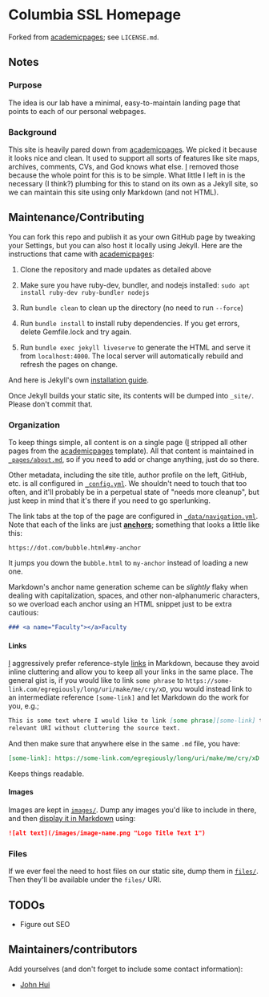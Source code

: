 Columbia SSL Homepage
=====================

Forked from [academicpages][academicpages]; see `LICENSE.md`.

[academicpages]: https://github.com/academicpages/academicpages.github.io

Notes
-----

### Purpose

The idea is our lab have a minimal, easy-to-maintain landing page that points to
each of our personal webpages.

### Background

This site is heavily pared down from [academicpages][academicpages].
We picked it because it looks nice and clean.
It used to support all sorts of features like site maps, archives, comments,
CVs, and God knows what else. [I][j-hui] removed those because the whole point
for this is to be simple. What little I left in is the necessary (I think?)
plumbing for this to stand on its own as a Jekyll site, so we can maintain this
site using only Markdown (and not HTML).


Maintenance/Contributing
------------------------

You can fork this repo and publish it as your own GitHub page by tweaking your
Settings, but you can also host it locally using Jekyll. Here are the
instructions that came with [academicpages][academicpages]:

1.  Clone the repository and made updates as detailed above

1.  Make sure you have ruby-dev, bundler, and nodejs installed:
    `sudo apt install ruby-dev ruby-bundler nodejs`

1.  Run `bundle clean` to clean up the directory (no need to run `--force`)

1.  Run `bundle install` to install ruby dependencies.
    If you get errors, delete Gemfile.lock and try again.

1.  Run `bundle exec jekyll liveserve` to generate the HTML and serve it from
    `localhost:4000`. The local server will automatically rebuild and refresh
    the pages on change.

And here is Jekyll's own [installation guide][jekyll-install].

[jekyll-install]: https://jekyllrb.com/docs/installation/

Once Jekyll builds your static site, its contents will be dumped into `_site/`.
Please don't commit that.

### Organization

To keep things simple, all content is on a single page ([I][j-hui] stripped all
other pages from the [academicpages][academicpages] template).
All that content is maintained in [`_pages/about.md`][about],
so if you need to add or change anything, just do so there.

[about]: _pages/about.md

Other metadata, including the site title, author profile on the left, GitHub,
etc. is all configured in [`_config.yml`][config]. We shouldn't need to touch
that too often, and it'll probably be in a perpetual state of "needs more
cleanup", but just keep in mind that it's there if you need to go sperlunking.

[config]: _config.yml


The link tabs at the top of the page are configured in
[`_data/navigation.yml`][navigation]. Note that each of the links are just
[**anchors**][anchors]; something that looks a little like this:

    https://dot.com/bubble.html#my-anchor

It jumps you down the `bubble.html` to `my-anchor` instead of loading a new one.

Markdown's anchor name generation scheme can be _slightly_ flaky when dealing
with capitalization, spaces, and other non-alphanumeric characters, so we
overload each anchor using an HTML snippet just to be extra cautious:

```markdown
### <a name="Faculty"></a>Faculty
```

[navigation]: _data/navigation.yml
[anchors]: https://gist.github.com/asabaylus/3071099


#### Links

[I][j-hui] aggressively prefer reference-style [links][links] in Markdown,
because they avoid inline cluttering and allow you to keep all your links in the
same place. The general gist is, if you would like to link `some phrase` to
`https://some-link.com/egregiously/long/uri/make/me/cry/xD`, you would instead
link to an intermediate reference `[some-link]` and let Markdown do the work for
you, e.g.;

```markdown
This is some text where I would like to link [some phrase][some-link] to the
relevant URI without cluttering the source text.
```

And then make sure that anywhere else in the same `.md` file, you have:

```markdown
[some-link]: https://some-link.com/egregiously/long/uri/make/me/cry/xD
```

Keeps things readable.

[links]: https://github.com/adam-p/markdown-here/wiki/Markdown-Cheatsheet#links

#### Images

Images are kept in [`images/`][images]. Dump any images you'd like to include in
there, and then [display it in Markdown][md-images] using:

```markdown
![alt text](/images/image-name.png "Logo Title Text 1")
```

[images]: images/
[md-images]: https://github.com/adam-p/markdown-here/wiki/Markdown-Cheatsheet#images


### Files

If we ever feel the need to host files on our static site, dump them in
[`files/`][files]. Then they'll be available under the `files/` URI.


[files]: files/

TODOs
-----

-   Figure out SEO


Maintainers/contributors
------------------------

Add yourselves (and don't forget to include some contact information):

-   [John Hui][j-hui]


[j-hui]: mailto:j-hui@cs.columbia.edu


